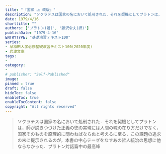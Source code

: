 ```yaml
---
title: "『国家 上 改版』"
description: "ソクラテスは国家の名において処刑された．それを契機としてプラトンは，師が説きつづけた正義の徳の実現には人間の魂の在り方だけでなく，国家そのものを原理的に問わねばならぬと考えるに至る．この課題の追求の末に提示されるのが，本書の中心テーゼをなすあの哲人統治の思想に他ならなかった．プラトン対話篇中の最高峰．"
date: 1979/4/16
shorttitle: ""
authors: ['プラトン(著)', '藤沢令夫(訳)']
publishDate: "1979-4-16"
ENTRYTYPE: "基礎演習テキスト100"
series:
- 早稲田大学必修基礎演習テキスト100(2020年度)
- 岩波文庫
tags: 
- 
category: 
- 
# publisher: "Self-Published"
image: 
pinned : true
draft: false
hideToc: false
enableToc: true
enableTocContent: false
copyright: "All rights reserved"
---
```


>ソクラテスは国家の名において処刑された．それを契機としてプラトンは，師が説きつづけた正義の徳の実現には人間の魂の在り方だけでなく，国家そのものを原理的に問わねばならぬと考えるに至る．この課題の追求の末に提示されるのが，本書の中心テーゼをなすあの哲人統治の思想に他ならなかった．プラトン対話篇中の最高峰